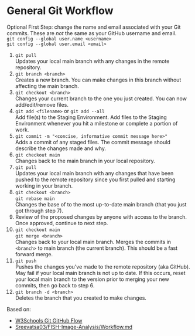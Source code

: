 # General Git Workflow 
Optional First Step: change the name and email associated with your Git commits. These are *not* the same as your GitHub username and email.<br>
`git config --global user.name <username>`<br>
`git config --global user.email <email>`<br>

1. `git pull`<br>
   Updates your local main branch with any changes in the remote repository.
2. `git branch <branch>`<br>
   Creates a new branch. You can make changes in this branch without affecting the main branch.
3. `git checkout <branch>`<br>
   Changes your current branch to the one you just created. You can now add/edit/remove files.
4. `git add <filename>` or `git add --all`<br>
   Add file(s) to the Staging Environment. Add files to the Staging Environment whenever you hit a milestone or complete a portion of work.
5. `git commit -m "<concise, informative commit message here>"`<br>
   Adds a commit of any staged files. The commit message should describe the changes made and why.
6. `git checkout main`<br>
    Changes back to the main branch in your local repository.
7. `git pull`<br>
    Updates your local main branch with any changes that have been pushed to the remote repository since you first pulled and starting working in your branch.
8. `git checkout <branch>`<br>
    `git rebase main`<br>
    Changes the base of <branch> to the most up-to-date main branch (that you just got through step 7).
9. Review of the proposed changes by anyone with access to the branch. Once approved, continue to next step.
10. `git checkout main`<br>
    `git merge <branch>`<br>
    Changes back to your local main branch. Merges the commits in `<branch>` to main branch (the current branch). This should be a fast forward merge.
11. `git push`<br>
    Pushes the changes you've made to the remote repository (aka GitHub). May fail if your local main branch is not up to date. If this occurs, reset your local main branch to the version prior to merging your new commits, then go back to step 6.
12. `git branch -d <branch>`<br>
    Deletes the branch that you created to make changes.

Based on:
- [W3Schools Git GitHub Flow](https://www.w3schools.com/git/git_github_flow.asp?remote=github)
- [Sreevatsa03/FISH-Image-Analysis/Workflow.md](https://github.com/Sreevatsa03/FISH-Image-Analysis/blob/main/Workflow.md)

